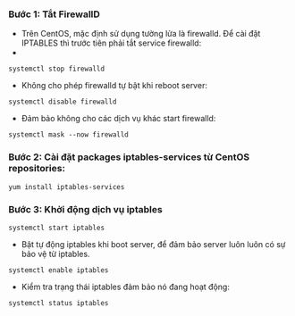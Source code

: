 ### Bước 1: Tắt FirewallD

- Trên CentOS, mặc định sử dụng tường lửa là firewalld. Để cài đặt IPTABLES thì trước tiên phải tắt service firewalld:
- 
```
systemctl stop firewalld
```

- Không cho phép firewalld tự bật khi reboot server:

```
systemctl disable firewalld
```

- Đảm bảo không cho các dịch vụ khác start firewalld:

```
systemctl mask --now firewalld
```

### Bước 2: Cài đặt packages iptables-services từ CentOS repositories:

```
yum install iptables-services
```
 
### Bước 3: Khởi động dịch vụ iptables

```
systemctl start iptables
```

- Bật tự động iptables khi boot server, để đảm bảo server luôn luôn có sự bảo vệ từ iptables.

```
systemctl enable iptables
```

- Kiểm tra trạng thái iptables đảm bảo nó đang hoạt động:

```
systemctl status iptables
```

